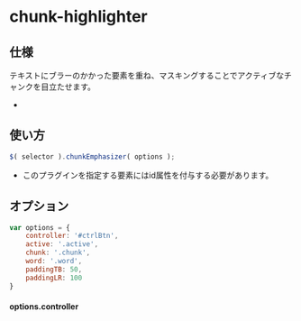 # chunk-highlighter

## 仕様
<span style="text-align: center">テキストにブラーのかかった要素を重ね、マスキングすることでアクティブなチャンクを目立たせます。</span>

* 
## 使い方
```javascript
$( selector ).chunkEmphasizer( options );
```
* このプラグインを指定する要素にはid属性を付与する必要があります。

## オプション
```javascript
var options = {
	controller: '#ctrlBtn',
	active: '.active',
	chunk: '.chunk',
	word: '.word',
	paddingTB: 50,
	paddingLR: 100
}
```
#### options.controller
